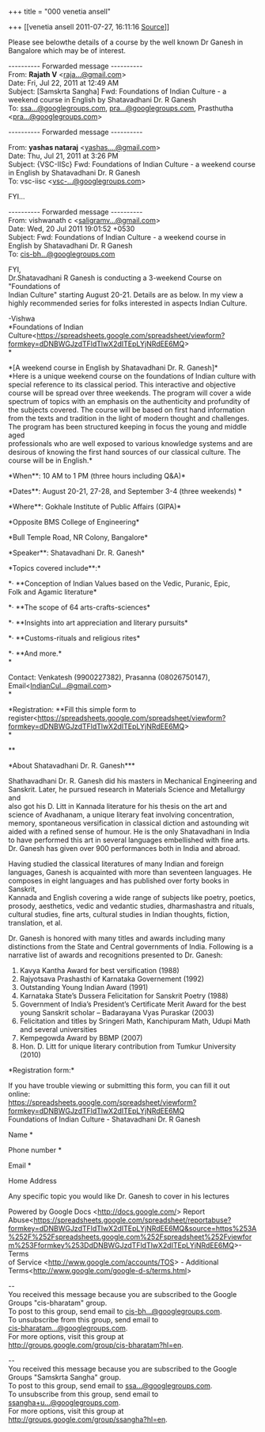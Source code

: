 +++
title = "000 venetia ansell"

+++
[[venetia ansell	2011-07-27, 16:11:16 [Source](https://groups.google.com/g/samskrita/c/k3jAyb_UslA)]]



Please see belowthe details of a course by the well known Dr Ganesh in Bangalore which may be of interest.  
  

---------- Forwarded message ----------  
From: **Rajath V** \<[raja...@gmail.com]()\>  
Date: Fri, Jul 22, 2011 at 12:49 AM  
Subject: \[Samskrta Sangha\] Fwd: Foundations of Indian Culture - a weekend course in English by Shatavadhani Dr. R Ganesh  
To: [ssa...@googlegroups.com](), [pra...@googlegroups.com](), Prasthutha \<[pra...@googlegroups.com]()\>  
  
  
---------- Forwarded message ----------  

From: **yashas nataraj** \<[yashas....@gmail.com]()\>  
Date: Thu, Jul 21, 2011 at 3:26 PM  
Subject: {VSC-IISc} Fwd: Foundations of Indian Culture - a weekend course in English by Shatavadhani Dr. R Ganesh  
To: vsc-iisc \<[vsc-...@googlegroups.com]()\>  
  
  
FYI...  
  
---------- Forwarded message ----------  
From: vishwanath c \<[saligramv...@gmail.com]()\>  
Date: Wed, 20 Jul 2011 19:01:52 +0530  
Subject: Fwd: Foundations of Indian Culture - a weekend course in  
English by Shatavadhani Dr. R Ganesh  
To: [cis-bh...@googlegroups.com]()  
  
FYI,  
Dr.Shatavadhani R Ganesh is conducting a 3-weekend Course on "Foundations of  
Indian Culture" starting August 20-21. Details are as below. In my view a  
highly recommended series for folks interested in aspects Indian Culture.  
  
-Vishwa  
\*Foundations of Indian  
Culture\<<https://spreadsheets.google.com/spreadsheet/viewform?formkey=dDNBWGJzdTFldTlwX2dITEpLYjNRdEE6MQ>\>  
\*  
  
\*\[A weekend course in English by Shatavadhani Dr. R. Ganesh\]\*  
\*Here is a unique weekend course on the foundations of Indian culture with  
special reference to its classical period. This interactive and objective  
course will be spread over three weekends. The program will cover a wide  
spectrum of topics with an emphasis on the authenticity and profundity of  
the subjects covered. The course will be based on first hand information  
from the texts and tradition in the light of modern thought and challenges.  
The program has been structured keeping in focus the young and middle aged  
professionals who are well exposed to various knowledge systems and are  
desirous of knowing the first hand sources of our classical culture. The  
course will be in English.\*  
  
  
  
\*When\*\*: 10 AM to 1 PM (three hours including Q&A)\*  
  
\*Dates\*\*: August 20-21, 27-28, and September 3-4 (three weekends) \*  
  
\*Where\*\*: Gokhale Institute of Public Affairs (GIPA)\*  
  
\*Opposite BMS College of Engineering\*  
  
\*Bull Temple Road, NR Colony, Bangalore\*  
  
\*Speaker\*\*: Shatavadhani Dr. R. Ganesh\*  
  
\*Topics covered include\*\*:\*  
  
\*·    \*\*Conception of Indian Values based on the Vedic, Puranic, Epic,  
Folk and Agamic literature\*  
  
\*·    \*\*The scope of 64 arts-crafts-sciences\*  
  
\*·    \*\*Insights into art appreciation and literary pursuits\*  
  
\*·    \*\*Customs-rituals and religious rites\*  
  
\*·    \*\*And more.\*  
\*  
  
Contact: Venkatesh (9900227382), Prasanna (08026750147),  
Email\<[IndianCul...@gmail.com]()\>  
\*  
  
\*Registration: \*\*Fill this simple form to  
register\<<https://spreadsheets.google.com/spreadsheet/viewform?formkey=dDNBWGJzdTFldTlwX2dITEpLYjNRdEE6MQ>\>  
\*  
  
\*\*  
  
\*About Shatavadhani Dr. R. Ganesh\*\*\*  
  
Shathavadhani Dr. R. Ganesh did his masters in Mechanical Engineering and  
Sanskrit. Later, he pursued research in Materials Science and Metallurgy and  
also got his D. Litt in Kannada literature for his thesis on the art and  
science of Avadhanam, a unique literary feat involving concentration,  
memory, spontaneous versification in classical diction and astounding wit  
aided with a refined sense of humour. He is the only Shatavadhani in India  
to have performed this art in several languages embellished with fine arts.  
Dr. Ganesh has given over 900 performances both in India and abroad.  
  
Having studied the classical literatures of many Indian and foreign  
languages, Ganesh is acquainted with more than seventeen languages. He  
composes in eight languages and has published over forty books in Sanskrit,  
Kannada and English covering a wide range of subjects like poetry, poetics,  
prosody, aesthetics, vedic and vedantic studies, dharmashastra and rituals,  
cultural studies, fine arts, cultural studies in Indian thoughts, fiction,  
translation, et al.  
  
Dr. Ganesh is honored with many titles and awards including many  
distinctions from the State and Central governments of India. Following is a  
narrative list of awards and recognitions presented to Dr. Ganesh:  
  
 1. Kavya Kantha Award for best versification (1988)  
 2. Rajyotsava Prashasthi of Karnataka Governement (1992)  
 3. Outstanding Young Indian Award (1991)  
 4. Karnataka State’s Dussera Felicitation for Sanskrit Poetry (1988)  
 5. Government of India’s President’s Certificate Merit Award for the best  
 young Sanskrit scholar – Badarayana Vyas Puraskar (2003)  
 6. Felicitation and titles by Sringeri Math, Kanchipuram Math, Udupi Math  
 and several universities  
 7. Kempegowda Award by BBMP (2007)  
 8. Hon. D. Litt for unique literary contribution from Tumkur University  
 (2010)  
  
  
  
  
  
\*Registration form:\*  
  
  
If you have trouble viewing or submitting this form, you can fill it out  
online:  
<https://spreadsheets.google.com/spreadsheet/viewform?formkey=dDNBWGJzdTFldTlwX2dITEpLYjNRdEE6MQ>  
Foundations of Indian Culture - Shatavadhani Dr. R Ganesh  
  
Name \*  
  
Phone number \*  
  
Email \*  
  
Home Address  
  
Any specific topic you would like Dr. Ganesh to cover in his lectures  
  
 Powered by Google Docs \<<http://docs.google.com/>\> Report  
Abuse\<<https://spreadsheets.google.com/spreadsheet/reportabuse?formkey=dDNBWGJzdTFldTlwX2dITEpLYjNRdEE6MQ&source=https%253A%252F%252Fspreadsheets.google.com%252Fspreadsheet%252Fviewform%253Fformkey%253DdDNBWGJzdTFldTlwX2dITEpLYjNRdEE6MQ>\>-  
Terms  
of Service \<<http://www.google.com/accounts/TOS>\> - Additional  
Terms\<<http://www.google.com/google-d-s/terms.html>\>  
  
--  
You received this message because you are subscribed to the Google  
Groups "cis-bharatam" group.  
To post to this group, send email to [cis-bh...@googlegroups.com]().  
To unsubscribe from this group, send email to  
[cis-bharatam...@googlegroups.com]().  
For more options, visit this group at  
<http://groups.google.com/group/cis-bharatam?hl=en>.  

  

--  
You received this message because you are subscribed to the Google Groups "Samskrta Sangha" group.  
To post to this group, send email to [ssa...@googlegroups.com]().  
To unsubscribe from this group, send email to [ssangha+u...@googlegroups.com]().  
For more options, visit this group at <http://groups.google.com/group/ssangha?hl=en>.  

  

